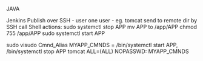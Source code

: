 JAVA

Jenkins
Publish over SSH - user one user - eg. tomcat
  send to remote dir by SSH
  call Shell actions: 
sudo systemctl stop APP
mv APP to /app/APP
chmod 755 /app/APP
sudo systemctl start APP

sudo visudo
Cmnd_Alias MYAPP_CMNDS = /bin/systemctl start APP, /bin/systemctl stop APP
tomcat ALL=(ALL) NOPASSWD: MYAPP_CMNDS
